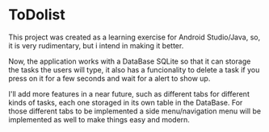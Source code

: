 # ToDolist
This project was created as a learning exercise for Android Studio/Java, so, it is very rudimentary, but i intend in making it better.

Now, the application works with a DataBase SQLite so that it can storage the tasks the users will type, it also has a funcionality to
delete a task if you press on it for a few seconds and wait for a alert to show up.

I'll add more features in a near future, such as different tabs for different kinds of tasks, each one storaged in its own table in the DataBase.
For those different tabs to be implemented a side menu/navigation menu will be implemented as well to make things easy and modern.
